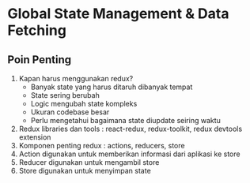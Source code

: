 # Global State Management & Data Fetching

## Poin Penting
1. Kapan harus menggunakan redux?
    - Banyak state yang harus ditaruh dibanyak tempat
    - State sering berubah
    - Logic mengubah state kompleks
    - Ukuran codebase besar
    - Perlu mengetahui bagaimana state diupdate seiring waktu
2. Redux libraries dan tools : react-redux, redux-toolkit, redux devtools extension
3. Komponen penting redux : actions, reducers, store
4. Action digunakan untuk memberikan informasi dari aplikasi ke store
5. Reducer digunakan untuk mengambil store
6. Store digunakan untuk menyimpan state